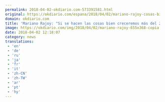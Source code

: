 ```yaml
---
permalink: 2018-04-02-okdiario.com-573391581.html
original: https://okdiario.com/espana/2018/04/02/mariano-rajoy-cosas-bien-creceremos-mas-27-2052871
domain: okdiario.com
title: 'Mariano Rajoy: "Si se hacen las cosas bien creceremos más del 2,7%"'
image: https://okdiario.com/img/2018/04/02/mariano-rajoy-655x368-copia.jpg
date: 2018-04-02 12:18:07
category: news
translations: 
 - 'en'
 - 'de'
 - 'ru'
 - 'ja'
 - 'fr'
 - 'it'
 - 'zh-CN'
 - 'zh-TW'
 - 'ar'
 - 'pt'
 - 'hy'
---
```



